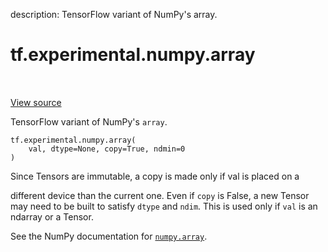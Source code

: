 description: TensorFlow variant of NumPy's array.

<div itemscope itemtype="http://developers.google.com/ReferenceObject">
<meta itemprop="name" content="tf.experimental.numpy.array" />
<meta itemprop="path" content="Stable" />
</div>

# tf.experimental.numpy.array

<!-- Insert buttons and diff -->

<table class="tfo-notebook-buttons tfo-api nocontent" align="left">

</table>

<a target="_blank" class="external" href="/code/stable/tensorflow/python/ops/numpy_ops/np_array_ops.py">View source</a>



TensorFlow variant of NumPy's `array`.

<pre class="devsite-click-to-copy prettyprint lang-py tfo-signature-link">
<code>tf.experimental.numpy.array(
    val, dtype=None, copy=True, ndmin=0
)
</code></pre>



<!-- Placeholder for "Used in" -->

Since Tensors are immutable, a copy is made only if val is placed on a

  different device than the current one. Even if `copy` is False, a new Tensor
  may need to be built to satisfy `dtype` and `ndim`. This is used only if `val`
  is an ndarray or a Tensor.
  

See the NumPy documentation for [`numpy.array`](https://numpy.org/doc/1.16/reference/generated/numpy.array.html).